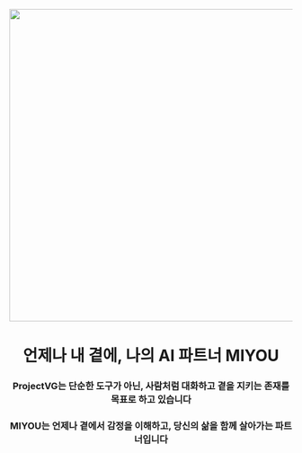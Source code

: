 <p align="center">
 <img width="1137" height="556" alt="ProjectVG 매인 로고2" src="https://github.com/user-attachments/assets/4bf20d5f-ee1c-4565-843d-b5aac4daa9f3" />
</p>




 <h1 align="center">언제나 내 곁에, 나의 AI 파트너 MIYOU</h1>

<h3 align="center">ProjectVG는 단순한 도구가 아닌, 사람처럼 대화하고 곁을 지키는 존재를 목표로 하고 있습니다</h3>
<h3 align="center">MIYOU는 언제나 곁에서 감정을 이해하고, 당신의 삶을 함께 살아가는 파트너입니다</h3>
